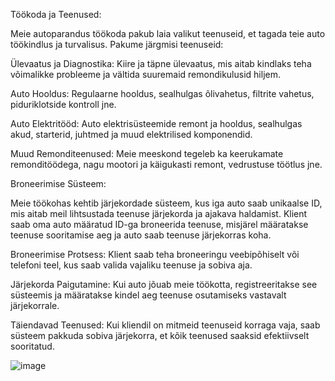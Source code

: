 Töökoda ja Teenused:

Meie autoparandus töökoda pakub laia valikut teenuseid, et tagada teie auto töökindlus ja turvalisus. Pakume järgmisi teenuseid:

Ülevaatus ja Diagnostika: Kiire ja täpne ülevaatus, mis aitab kindlaks teha võimalikke probleeme ja vältida suuremaid remondikulusid hiljem.

Auto Hooldus: Regulaarne hooldus, sealhulgas õlivahetus, filtrite vahetus, piduriklotside kontroll jne.

Auto Elektritööd: Auto elektrisüsteemide remont ja hooldus, sealhulgas akud, starterid, juhtmed ja muud elektrilised komponendid.

Muud Remonditeenused: Meie meeskond tegeleb ka keerukamate remonditöödega, nagu mootori ja käigukasti remont, vedrustuse töötlus jne.

Broneerimise Süsteem:

Meie töökohas kehtib järjekordade süsteem, kus iga auto saab unikaalse ID, mis aitab meil lihtsustada teenuse järjekorda ja ajakava haldamist. Klient saab oma auto määratud ID-ga broneerida teenuse, misjärel määratakse teenuse sooritamise aeg ja auto saab teenuse järjekorras koha.

Broneerimise Protsess: Klient saab teha broneeringu veebipõhiselt või telefoni teel, kus saab valida vajaliku teenuse ja sobiva aja.

Järjekorda Paigutamine: Kui auto jõuab meie töökotta, registreeritakse see süsteemis ja määratakse kindel aeg teenuse osutamiseks vastavalt järjekorrale.

Täiendavad Teenused: Kui kliendil on mitmeid teenuseid korraga vaja, saab süsteem pakkuda sobiva järjekorra, et kõik teenused saaksid efektiivselt sooritatud.

![image](https://github.com/user-attachments/assets/00e851e8-cbf9-4418-b201-e35fb6b9e21b)


